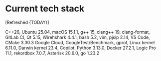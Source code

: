 # Current tech stack

[Refreshed {TODAY}]

C++26,
Ubuntu 25.04,
macOS 15.1.1,
g++ 15,
clang++ 19,
clang-format,
GitLab CI,
Qt 5.15,
Wirehshark 4.4.1,
bash 5.2,
vim,
pjsip 2.14,
VS Code,
CMake 3.30.3
Google Cloud,
GoogleTest/Benchmark,
gprof,
Linux kernel 6.11.0,
Darwin kernel 23.4,
Copilot,
Python  3.13.0,
Docker 27.2.1,
Logic Pro 11.1,
rekordbox 7.0.7,
Asterisk 20.6.0,
go 1.23.2

